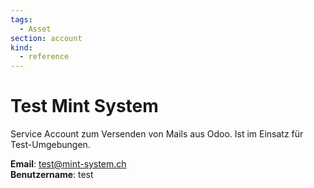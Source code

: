 ```yaml
---
tags:
  - Asset
section: account
kind:
  - reference
---
```

# Test Mint System

Service Account zum Versenden von Mails aus Odoo. Ist im Einsatz für Test-Umgebungen.

**Email**: test@mint-system.ch\
**Benutzername**: test